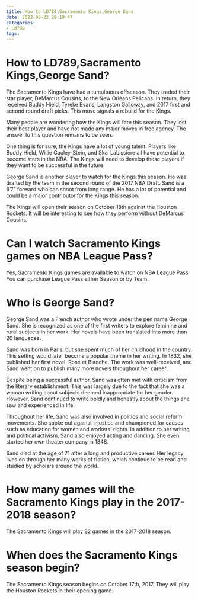 ```yaml
---
title: How to LD789,Sacramento Kings,George Sand
date: 2022-09-22 20:19:47
categories:
- Ld789
tags:
---
```



#  How to LD789,Sacramento Kings,George Sand?

The Sacramento Kings have had a tumultuous offseason. They traded their star player, DeMarcus Cousins, to the New Orleans Pelicans. In return, they received Buddy Hield, Tyreke Evans, Langston Galloway, and 2017 first and second round draft picks. This move signals a rebuild for the Kings.

Many people are wondering how the Kings will fare this season. They lost their best player and have not made any major moves in free agency. The answer to this question remains to be seen.

One thing is for sure, the Kings have a lot of young talent. Players like Buddy Hield, Willie Cauley-Stein, and Skal Labissiere all have potential to become stars in the NBA. The Kings will need to develop these players if they want to be successful in the future.

George Sand is another player to watch for the Kings this season. He was drafted by the team in the second round of the 2017 NBA Draft. Sand is a 6’7” forward who can shoot from long range. He has a lot of potential and could be a major contributor for the Kings this season.

The Kings will open their season on October 18th against the Houston Rockets. It will be interesting to see how they perform without DeMarcus Cousins.

#  Can I watch Sacramento Kings games on NBA League Pass?

Yes, Sacramento Kings games are available to watch on NBA League Pass. You can purchase League Pass either Season or by Team.

#  Who is George Sand?

George Sand was a French author who wrote under the pen name George Sand. She is recognized as one of the first writers to explore feminine and rural subjects in her work. Her novels have been translated into more than 20 languages.

Sand was born in Paris, but she spent much of her childhood in the country. This setting would later become a popular theme in her writing. In 1832, she published her first novel, Rose et Blanche. The work was well-received, and Sand went on to publish many more novels throughout her career.

Despite being a successful author, Sand was often met with criticism from the literary establishment. This was largely due to the fact that she was a woman writing about subjects deemed inappropriate for her gender. However, Sand continued to write boldly and honestly about the things she saw and experienced in life.

Throughout her life, Sand was also involved in politics and social reform movements. She spoke out against injustice and championed for causes such as education for women and workers’ rights. In addition to her writing and political activism, Sand also enjoyed acting and dancing. She even started her own theater company in 1848.

Sand died at the age of 71 after a long and productive career. Her legacy lives on through her many works of fiction, which continue to be read and studied by scholars around the world.

#  How many games will the Sacramento Kings play in the 2017-2018 season?

The Sacramento Kings will play 82 games in the 2017-2018 season.

#  When does the Sacramento Kings season begin?

The Sacramento Kings season begins on October 17th, 2017. They will play the Houston Rockets in their opening game.